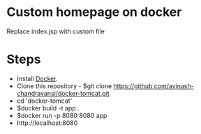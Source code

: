 # Custom homepage on docker
Replace index.jsp with custom file

# Steps
* Install [Docker](https://docs.docker.com/install/).
* Clone this repository - $git clone https://github.com/avinash-chandravansi/docker-tomcat.git 
* cd 'docker-tomcat'
* $docker build -t app .
* $docker run -p 8080:8080 app
* http://localhost:8080

